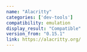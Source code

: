 ```yaml
---
name: "Alacritty"
categories: ['dev-tools']
compatibility: emulation
display_result: "Compatible"
version_from: "0.15.1"
link: https://alacritty.org/
---
```

